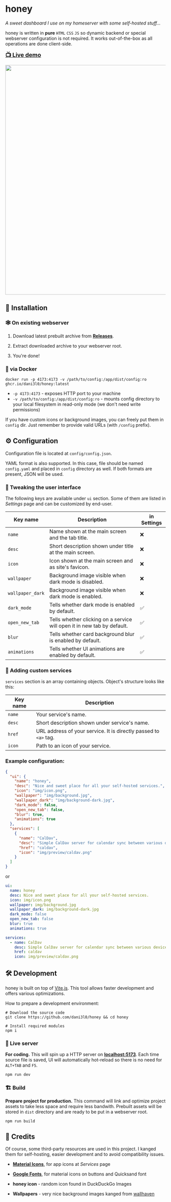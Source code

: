 # honey

_A sweet dashboard I use on my homeserver with some self-hosted stuff..._

honey is written in **pure** `HTML` `CSS` `JS` so dynamic backend or special webserver configuration is not required.
It works out-of-the-box as all operations are done client-side.

<font size="4">**[📺 Live demo](https://honeyy.vercel.app/)**</font>

<img src="screenshot.jpg" style="width: 720px">


## 🚀 Installation

### 🕸️ On existing webserver

1. Download latest prebuilt archive from **[Releases](https://github.com/dani3l0/honey/releases)**.

2. Extract downloaded archive to your webserver root.

3. You're done!


### 🐋 via Docker

```
docker run -p 4173:4173 -v /path/to/config:/app/dist/config:ro ghcr.io/dani3l0/honey:latest
```

- `-p 4173:4173` - exposes HTTP port to your machine
- `-v /path/to/config:/app/dist/config:ro` - mounts config directory to your local filesystem in read-only mode (we don't need write permissions)

If you have custom icons or background images, you can freely put them in `config` dir.
Just remember to provide valid URLs (with `/config` prefix).


## ⚙️ Configuration

Configuration file is located at `config/config.json`.

YAML format is also supported.
In this case, file should be named `config.yaml` and placed in `config` directory as well.
If both formats are present, JSON will be used.


### 📱 Tweaking the user interface

The following keys are available under `ui` section.
Some of them are listed in _Settings_ page and can be customized by end-user.

| Key name				| Description																																	| in Settings	|
|-----------------------|-----------------------------------------------------------------------------------------------------------------------------------------------|---------------|
| `name`				| Name shown at the main screen and the tab title.																								|		❌		|
| `desc`				| Short description shown under title at the main screen.																						|		❌		|
| `icon`				| Icon shown at the main screen and as site's favicon.																							|		❌		|
| `wallpaper`			| Background image visible when dark mode is disabled.																							|		❌		|
| `wallpaper_dark`		| Background image visible when dark mode is enabled.																							|		❌		|
| `dark_mode`			| Tells whether dark mode is enabled by default.																								|		✅		|
| `open_new_tab`		| Tells whether clicking on a service will open it in new tab by default.																		|		✅		|
| `blur`				| Tells whether card background blur is enabled by default.																						|		✅		|
| `animations`			| Tells whether UI animations are enabled by default.																							|		✅		|


### 🔗 Adding custom services

`services` section is an array containing objects. Object's structure looks like this:

| Key name			| Description																	|
|-------------------|-------------------------------------------------------------------------------|
| `name`			| Your service's name.															|
| `desc`			| Short description shown under service's name.									|
| `href`			| URL address of your service. It is directly passed to `<a>` tag.				|
| `icon`			| Path to an icon of your service.												|

### Example configuration:

```json
{
  "ui": {
    "name": "honey",
    "desc": "Nice and sweet place for all your self-hosted services.",
    "icon": "img/icon.png",
    "wallpaper": "img/background.jpg",
    "wallpaper_dark": "img/background-dark.jpg",
    "dark_mode": false,
    "open_new_tab": false,
    "blur": true,
    "animations": true
  },
  "services": [
    {
      "name": "CalDav",
      "desc": "Simple CalDav server for calendar sync between various devices.",
      "href": "caldav",
      "icon": "img/preview/caldav.png"
    }
  ]
}
```

or 

```yaml
ui:
  name: honey
  desc: Nice and sweet place for all your self-hosted services.
  icon: img/icon.png
  wallpaper: img/background.jpg
  wallpaper_dark: img/background-dark.jpg
  dark_mode: false
  open_new_tab: false
  blur: true
  animations: true

services:
  - name: CalDav
    desc: Simple CalDav server for calendar sync between various devices.
    href: caldav
    icon: img/preview/caldav.png
```

## 🛠️ Development

honey is built on top of [Vite.js](https://vitejs.dev/). This tool allows faster development and offers various optimizations.

How to prepare a development environment:

```
# Download the source code
git clone https://github.com/dani3l0/honey && cd honey

# Install required modules
npm i
```


### 🗼 Live server

**For coding.** This will spin up a HTTP server on **[localhost:5173](http://localhost:5173/)**. Each time source file is saved, UI will automatically hot-reload so there is no need for `ALT+TAB` and `F5`.

```
npm run dev
```


### 🏗️ Build

**Prepare project for production.** This command will link and optimize project assets to take less space and require less bandwith. Prebuilt assets will be stored in `dist` directory and are ready to be put in a webserver root.

```
npm run build
```


## 🤝 Credits

Of course, some third-party resources are used in this project. I kanged them for self-hosting, easier development and to avoid compatibility issues.

- **[Material Icons](https://github.com/materialos/android-icon-pack/)**, for app icons at _Services_ page

- **[Google Fonts](https://fonts.google.com/)**, for material icons on buttons and Quicksand font

- **honey icon** - random icon found in DuckDuckGo Images

- **Wallpapers** - very nice background images kanged from [wallhaven](https://wallhaven.cc/)
